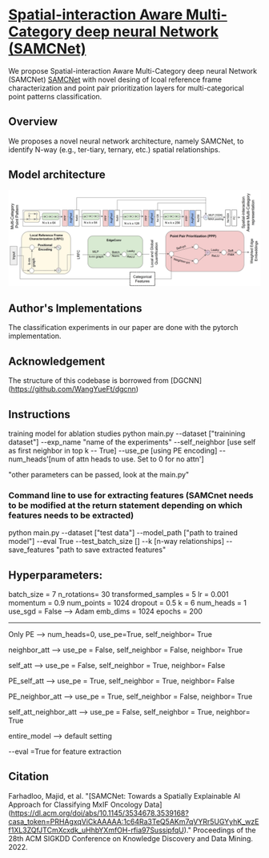 
# [Spatial-interaction Aware Multi-Category deep neural Network (SAMCNet)](https://github.com/majid-farhadloo/SAMCNet) 
We propose  Spatial-interaction Aware Multi-Category deep neural Network (SAMCNet) [SAMCNet](https://github.com/majid-farhadloo/SAMCNet) with novel desing of lcoal reference frame characterization and point pair prioritization layers for multi-categorical point patterns classification. 

## Overview
We proposes a novel neural network architecture, namely SAMCNet, to identify N-way (e.g., ter-tiary, ternary, etc.) spatial relationships.

## Model architecture

<img src='./SAMCNetArch.jpg' width=800>

## Author's Implementations

The classification experiments in our paper are done with the pytorch implementation.


## Acknowledgement
The structure of this codebase is borrowed from [DGCNN] (https://github.com/WangYueFt/dgcnn)


## Instructions

training model for ablation studies
python main.py --dataset ["trainining dataset"] --exp_name "name of the experiments" --self_neighbor [use self as first neighbor in top k -- True] --use_pe [using PE encoding]
 --num_heads'[num of attn heads to use. Set to 0 for no attn'] 

"other parameters can be passed, look at the main.py" 

### Command line to use for extracting features (SAMCnet needs to be modified at the return statement depending on which features needs to be extracted)
python main.py --dataset ["test data"] --model_path ["path to trained model"] --eval True --test_batch_size [] --k [n-way relationships]  --save_features "path to save extracted features"


## Hyperparameters:
batch_size = 7
n_rotations= 30
transformed_samples = 5
lr = 0.001
momentum = 0.9
num_points = 1024
dropout = 0.5
k = 6
num_heads = 1
use_sgd = False --> Adam
emb_dims = 1024
epochs = 200

---------------------------------------------------------------------------
Only PE -->  num_heads=0, use_pe=True, self_neighbor= True

neighbor_att --> use_pe = False, self_neighbor = False, neighbor= True

self_att --> use_pe = False, self_neighbor = True, neighbor= False

PE_self_att --> use_pe = True, self_neighbor = True, neighbor= False

PE_neighbor_att -->  use_pe = True, self_neighbor = False, neighbor= True

self_att_neighbor_att --> use_pe = False, self_neighbor = True, neighbor= True

entire_model --> default setting

--eval =True for feature extraction


## Citation
Farhadloo, Majid, et al. "[SAMCNet: Towards a Spatially Explainable AI Approach for Classifying MxIF Oncology Data] (https://dl.acm.org/doi/abs/10.1145/3534678.3539168?casa_token=PRHAgxqViCkAAAAA:1c64Ra3TeQ5AKm7qVYRr5UGYyhK_wzEf1XL3ZQfJTCmXcxdk_uHhbYXmfOH-rfia97SussipfqU)." Proceedings of the 28th ACM SIGKDD Conference on Knowledge Discovery and Data Mining. 2022.
